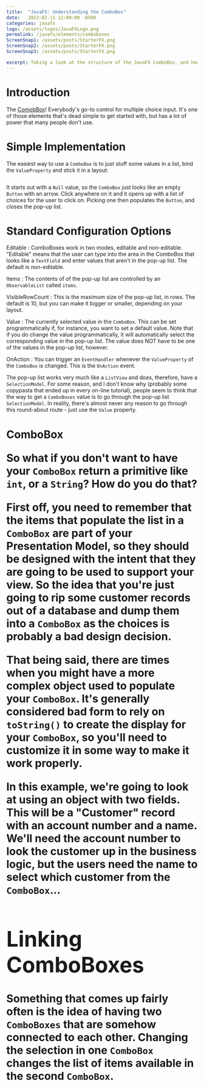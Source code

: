 ```yaml
---
title:  "JavaFX: Understanding the ComboBox"
date:   2023-02-11 12:00:00 -0500
categories: javafx
logo: /assets/logos/JavaFXLogo.png
permalink: /javafx/elements/comboboxes
ScreenSnap1: /assets/posts/StarterFX.png
ScreenSnap2: /assets/posts/StarterFX.png
ScreenSnap3: /assets/posts/StarterFX.png

excerpt: Taking a look at the structure of the JavaFX ComboBox, and how to do cool things with it.
---
```


# Introduction

The [ComobBox](https://openjfx.io/javadoc/16/javafx.controls/javafx/scene/control/ComboBox.html)!  Everybody's go-to control for multiple choice input.  It's one of those elements that's dead simple to get started with, but has a lot of power that many people don't use.

# Simple Implementation

The easiest way to use a `ComboBox` is to just stuff some values in a list, bind the `ValueProperty` and stick it in a layout:

``` java

```
It starts out with a `Null` value, so the `ComboBox` just looks like an empty `Button` with an arrow.  Click anywhere on it and it opens up with a list of choices for the user to click on.  Picking one then populates the `Button`, and closes the pop-up list.

# Standard Configuration Options

Editable
: ComboBoxes work in two modes, editable and non-editable.  "Editable" means that the user can type into the area in the ComboBox that looks like a `TextField` and enter values that aren't in the pop-up list.  The default is non-editable.

Items
: The contents of of the pop-up list are controlled by an `ObservableList` called `items`.

VisibleRowCount
: This is the maximum size of the pop-up list, in rows.  The default is 10, but you can make it bigger or smaller, depending on your layout.

Value
: The currently selected value in the `ComboBox`.  This can be set programmatically if, for instance, you want to set a default value.  Note that if you do change the value programmatically, it will automatically select the corresponding value in the pop-up list.  The value does NOT have to be one of the values in the pop-up list, however.

OnAction
: You can trigger an `EventHandler` whenever the `ValueProperty` of the `ComboBox` is changed.  This is the `OnAction` event.

The pop-up list works very much like a `ListView` and does, therefore, have a `SelectionModel`.  For some reason, and I don't know why (probably some copypasta that ended up in every on-line tutorial), people seem to think that the way to get a `ComboBoxes` value is to go through the pop-up list `SelectionModel`.  In reality, there's almost never any reason to go through this round-about route - just use the `Value` property.

# ComboBox<Object>

So what if you don't want to have your `ComboBox` return a primitive like `int`, or a `String`? How do you do that?

First off, you need to remember that the items that populate the list in a `ComboBox` are part of your Presentation Model, so they should be designed with the intent that they are going to be used to support your view.  So the idea that you're just going to rip some customer records out of a database and dump them into a `ComboBox` as the choices is probably a bad design decision.  

That being said, there are times when you might have a more complex object used to populate your `ComboBox`.  It's generally considered bad form to rely on `toString()` to create the display for your `ComboBox`, so you'll need to customize it in some way to make it work properly.  

In this example, we're going to look at using an object with two fields.  This will be a "Customer" record with an account number and a name.  We'll need the account number to look the customer up in the business logic, but the users need the name to select which customer from the `ComboBox`...



# Linking ComboBoxes

Something that comes up fairly often is the idea of having two `ComboBoxes` that are somehow connected to each other.  Changing the selection in one `ComboBox` changes the list of items available in the second `ComboBox`.
